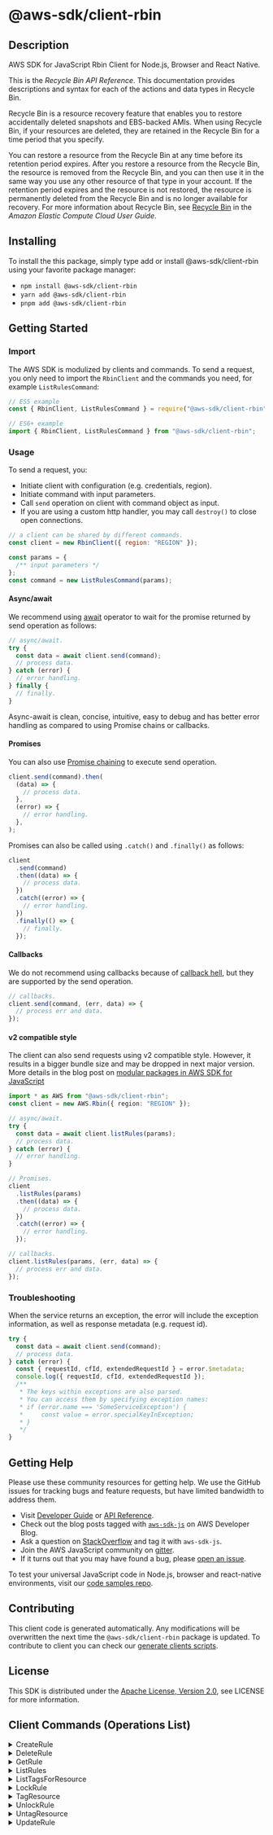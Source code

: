 <!-- generated file, do not edit directly -->

# @aws-sdk/client-rbin

## Description

AWS SDK for JavaScript Rbin Client for Node.js, Browser and React Native.

<p>This is the <i>Recycle Bin API Reference</i>. This documentation provides
descriptions and syntax for each of the actions and data types in Recycle Bin.</p>
<p>Recycle Bin is a resource recovery feature that enables you to restore accidentally
deleted snapshots and EBS-backed AMIs. When using Recycle Bin, if your resources are
deleted, they are retained in the Recycle Bin for a time period that you specify.</p>
<p>You can restore a resource from the Recycle Bin at any time before its retention period
expires. After you restore a resource from the Recycle Bin, the resource is removed from the
Recycle Bin, and you can then use it in the same way you use any other resource of that type
in your account. If the retention period expires and the resource is not restored, the resource
is permanently deleted from the Recycle Bin and is no longer available for recovery. For more
information about Recycle Bin, see <a href="https://docs.aws.amazon.com/AWSEC2/latest/UserGuide/recycle-bin.html">
Recycle Bin</a> in the <i>Amazon Elastic Compute Cloud User Guide</i>.</p>

## Installing

To install the this package, simply type add or install @aws-sdk/client-rbin
using your favorite package manager:

- `npm install @aws-sdk/client-rbin`
- `yarn add @aws-sdk/client-rbin`
- `pnpm add @aws-sdk/client-rbin`

## Getting Started

### Import

The AWS SDK is modulized by clients and commands.
To send a request, you only need to import the `RbinClient` and
the commands you need, for example `ListRulesCommand`:

```js
// ES5 example
const { RbinClient, ListRulesCommand } = require("@aws-sdk/client-rbin");
```

```ts
// ES6+ example
import { RbinClient, ListRulesCommand } from "@aws-sdk/client-rbin";
```

### Usage

To send a request, you:

- Initiate client with configuration (e.g. credentials, region).
- Initiate command with input parameters.
- Call `send` operation on client with command object as input.
- If you are using a custom http handler, you may call `destroy()` to close open connections.

```js
// a client can be shared by different commands.
const client = new RbinClient({ region: "REGION" });

const params = {
  /** input parameters */
};
const command = new ListRulesCommand(params);
```

#### Async/await

We recommend using [await](https://developer.mozilla.org/en-US/docs/Web/JavaScript/Reference/Operators/await)
operator to wait for the promise returned by send operation as follows:

```js
// async/await.
try {
  const data = await client.send(command);
  // process data.
} catch (error) {
  // error handling.
} finally {
  // finally.
}
```

Async-await is clean, concise, intuitive, easy to debug and has better error handling
as compared to using Promise chains or callbacks.

#### Promises

You can also use [Promise chaining](https://developer.mozilla.org/en-US/docs/Web/JavaScript/Guide/Using_promises#chaining)
to execute send operation.

```js
client.send(command).then(
  (data) => {
    // process data.
  },
  (error) => {
    // error handling.
  },
);
```

Promises can also be called using `.catch()` and `.finally()` as follows:

```js
client
  .send(command)
  .then((data) => {
    // process data.
  })
  .catch((error) => {
    // error handling.
  })
  .finally(() => {
    // finally.
  });
```

#### Callbacks

We do not recommend using callbacks because of [callback hell](http://callbackhell.com/),
but they are supported by the send operation.

```js
// callbacks.
client.send(command, (err, data) => {
  // process err and data.
});
```

#### v2 compatible style

The client can also send requests using v2 compatible style.
However, it results in a bigger bundle size and may be dropped in next major version. More details in the blog post
on [modular packages in AWS SDK for JavaScript](https://aws.amazon.com/blogs/developer/modular-packages-in-aws-sdk-for-javascript/)

```ts
import * as AWS from "@aws-sdk/client-rbin";
const client = new AWS.Rbin({ region: "REGION" });

// async/await.
try {
  const data = await client.listRules(params);
  // process data.
} catch (error) {
  // error handling.
}

// Promises.
client
  .listRules(params)
  .then((data) => {
    // process data.
  })
  .catch((error) => {
    // error handling.
  });

// callbacks.
client.listRules(params, (err, data) => {
  // process err and data.
});
```

### Troubleshooting

When the service returns an exception, the error will include the exception information,
as well as response metadata (e.g. request id).

```js
try {
  const data = await client.send(command);
  // process data.
} catch (error) {
  const { requestId, cfId, extendedRequestId } = error.$metadata;
  console.log({ requestId, cfId, extendedRequestId });
  /**
   * The keys within exceptions are also parsed.
   * You can access them by specifying exception names:
   * if (error.name === 'SomeServiceException') {
   *     const value = error.specialKeyInException;
   * }
   */
}
```

## Getting Help

Please use these community resources for getting help.
We use the GitHub issues for tracking bugs and feature requests, but have limited bandwidth to address them.

- Visit [Developer Guide](https://docs.aws.amazon.com/sdk-for-javascript/v3/developer-guide/welcome.html)
  or [API Reference](https://docs.aws.amazon.com/AWSJavaScriptSDK/v3/latest/index.html).
- Check out the blog posts tagged with [`aws-sdk-js`](https://aws.amazon.com/blogs/developer/tag/aws-sdk-js/)
  on AWS Developer Blog.
- Ask a question on [StackOverflow](https://stackoverflow.com/questions/tagged/aws-sdk-js) and tag it with `aws-sdk-js`.
- Join the AWS JavaScript community on [gitter](https://gitter.im/aws/aws-sdk-js-v3).
- If it turns out that you may have found a bug, please [open an issue](https://github.com/aws/aws-sdk-js-v3/issues/new/choose).

To test your universal JavaScript code in Node.js, browser and react-native environments,
visit our [code samples repo](https://github.com/aws-samples/aws-sdk-js-tests).

## Contributing

This client code is generated automatically. Any modifications will be overwritten the next time the `@aws-sdk/client-rbin` package is updated.
To contribute to client you can check our [generate clients scripts](https://github.com/aws/aws-sdk-js-v3/tree/main/scripts/generate-clients).

## License

This SDK is distributed under the
[Apache License, Version 2.0](http://www.apache.org/licenses/LICENSE-2.0),
see LICENSE for more information.

## Client Commands (Operations List)

<details>
<summary>
CreateRule
</summary>

[Command API Reference](https://docs.aws.amazon.com/AWSJavaScriptSDK/v3/latest/client/rbin/command/CreateRuleCommand/) / [Input](https://docs.aws.amazon.com/AWSJavaScriptSDK/v3/latest/Package/-aws-sdk-client-rbin/Interface/CreateRuleCommandInput/) / [Output](https://docs.aws.amazon.com/AWSJavaScriptSDK/v3/latest/Package/-aws-sdk-client-rbin/Interface/CreateRuleCommandOutput/)

</details>
<details>
<summary>
DeleteRule
</summary>

[Command API Reference](https://docs.aws.amazon.com/AWSJavaScriptSDK/v3/latest/client/rbin/command/DeleteRuleCommand/) / [Input](https://docs.aws.amazon.com/AWSJavaScriptSDK/v3/latest/Package/-aws-sdk-client-rbin/Interface/DeleteRuleCommandInput/) / [Output](https://docs.aws.amazon.com/AWSJavaScriptSDK/v3/latest/Package/-aws-sdk-client-rbin/Interface/DeleteRuleCommandOutput/)

</details>
<details>
<summary>
GetRule
</summary>

[Command API Reference](https://docs.aws.amazon.com/AWSJavaScriptSDK/v3/latest/client/rbin/command/GetRuleCommand/) / [Input](https://docs.aws.amazon.com/AWSJavaScriptSDK/v3/latest/Package/-aws-sdk-client-rbin/Interface/GetRuleCommandInput/) / [Output](https://docs.aws.amazon.com/AWSJavaScriptSDK/v3/latest/Package/-aws-sdk-client-rbin/Interface/GetRuleCommandOutput/)

</details>
<details>
<summary>
ListRules
</summary>

[Command API Reference](https://docs.aws.amazon.com/AWSJavaScriptSDK/v3/latest/client/rbin/command/ListRulesCommand/) / [Input](https://docs.aws.amazon.com/AWSJavaScriptSDK/v3/latest/Package/-aws-sdk-client-rbin/Interface/ListRulesCommandInput/) / [Output](https://docs.aws.amazon.com/AWSJavaScriptSDK/v3/latest/Package/-aws-sdk-client-rbin/Interface/ListRulesCommandOutput/)

</details>
<details>
<summary>
ListTagsForResource
</summary>

[Command API Reference](https://docs.aws.amazon.com/AWSJavaScriptSDK/v3/latest/client/rbin/command/ListTagsForResourceCommand/) / [Input](https://docs.aws.amazon.com/AWSJavaScriptSDK/v3/latest/Package/-aws-sdk-client-rbin/Interface/ListTagsForResourceCommandInput/) / [Output](https://docs.aws.amazon.com/AWSJavaScriptSDK/v3/latest/Package/-aws-sdk-client-rbin/Interface/ListTagsForResourceCommandOutput/)

</details>
<details>
<summary>
LockRule
</summary>

[Command API Reference](https://docs.aws.amazon.com/AWSJavaScriptSDK/v3/latest/client/rbin/command/LockRuleCommand/) / [Input](https://docs.aws.amazon.com/AWSJavaScriptSDK/v3/latest/Package/-aws-sdk-client-rbin/Interface/LockRuleCommandInput/) / [Output](https://docs.aws.amazon.com/AWSJavaScriptSDK/v3/latest/Package/-aws-sdk-client-rbin/Interface/LockRuleCommandOutput/)

</details>
<details>
<summary>
TagResource
</summary>

[Command API Reference](https://docs.aws.amazon.com/AWSJavaScriptSDK/v3/latest/client/rbin/command/TagResourceCommand/) / [Input](https://docs.aws.amazon.com/AWSJavaScriptSDK/v3/latest/Package/-aws-sdk-client-rbin/Interface/TagResourceCommandInput/) / [Output](https://docs.aws.amazon.com/AWSJavaScriptSDK/v3/latest/Package/-aws-sdk-client-rbin/Interface/TagResourceCommandOutput/)

</details>
<details>
<summary>
UnlockRule
</summary>

[Command API Reference](https://docs.aws.amazon.com/AWSJavaScriptSDK/v3/latest/client/rbin/command/UnlockRuleCommand/) / [Input](https://docs.aws.amazon.com/AWSJavaScriptSDK/v3/latest/Package/-aws-sdk-client-rbin/Interface/UnlockRuleCommandInput/) / [Output](https://docs.aws.amazon.com/AWSJavaScriptSDK/v3/latest/Package/-aws-sdk-client-rbin/Interface/UnlockRuleCommandOutput/)

</details>
<details>
<summary>
UntagResource
</summary>

[Command API Reference](https://docs.aws.amazon.com/AWSJavaScriptSDK/v3/latest/client/rbin/command/UntagResourceCommand/) / [Input](https://docs.aws.amazon.com/AWSJavaScriptSDK/v3/latest/Package/-aws-sdk-client-rbin/Interface/UntagResourceCommandInput/) / [Output](https://docs.aws.amazon.com/AWSJavaScriptSDK/v3/latest/Package/-aws-sdk-client-rbin/Interface/UntagResourceCommandOutput/)

</details>
<details>
<summary>
UpdateRule
</summary>

[Command API Reference](https://docs.aws.amazon.com/AWSJavaScriptSDK/v3/latest/client/rbin/command/UpdateRuleCommand/) / [Input](https://docs.aws.amazon.com/AWSJavaScriptSDK/v3/latest/Package/-aws-sdk-client-rbin/Interface/UpdateRuleCommandInput/) / [Output](https://docs.aws.amazon.com/AWSJavaScriptSDK/v3/latest/Package/-aws-sdk-client-rbin/Interface/UpdateRuleCommandOutput/)

</details>
